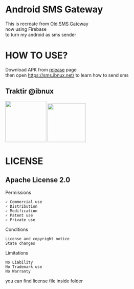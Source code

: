 
# Android SMS Gateway  
  
This is recreate from [Old SMS Gateway](https://github.com/anjlab/android-sms-gateway)  
now using Firebase  
to turn my android as sms sender
  
# HOW TO USE?  
  
Download APK from [release](https://github.com/ibnux/Android-SMS-Gateway/releases) page  
  then open https://sms.ibnux.net/ to learn how to send sms


## Traktir @ibnux

[<img src="https://ibnux.github.io/KaryaKarsa-button/karyaKarsaButton.png" width="128">](https://karyakarsa.com/ibnux)
[<img src="https://ibnux.github.io/Trakteer-button/trakteer_button.png" width="120">](https://trakteer.id/ibnux)


# LICENSE  
## Apache License 2.0  
  
Permissions  
  
    ✓ Commercial use  
    ✓ Distribution  
    ✓ Modification  
    ✓ Patent use  
    ✓ Private use  
  
Conditions  
  
    License and copyright notice  
    State changes  
  
Limitations  
  
    No Liability  
    No Trademark use  
    No Warranty  
  
you can find license file inside folder
